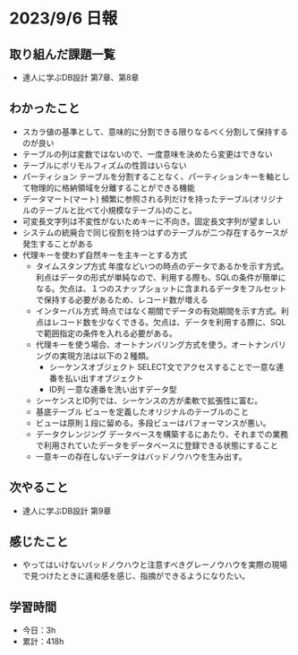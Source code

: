 # 2023/9/6 日報
## 取り組んだ課題一覧
- 達人に学ぶDB設計 第7章、第8章

## わかったこと
- スカラ値の基準として、意味的に分割できる限りなるべく分割して保持するのが良い
- テーブルの列は変数ではないので、一度意味を決めたら変更はできない
- テーブルにポリモルフィズムの性質はいらない
- パーティション
  テーブルを分割することなく、パーティションキーを軸として物理的に格納領域を分離することができる機能
- データマート(マート)
  頻繁に参照される列だけを持ったテーブル(オリジナルのテーブルと比べて小規模なテーブル)のこと。
- 可変長文字列は不変性がないためキーに不向き。固定長文字列が望ましい
- システムの統廃合で同じ役割を持つはずのテーブルが二つ存在するケースが発生することがある
- 代理キーを使わず自然キーを主キーとする方式
  - タイムスタンプ方式
    年度などいつの時点のデータであるかを示す方式。利点はデータの形式が単純なので、利用する際も、SQLの条件が簡単になる。欠点は、１つのスナップショットに含まれるデータをフルセットで保持する必要があるため、レコード数が増える
  - インターバル方式
    時点ではなく期間でデータの有効期間を示す方式。利点はレコード数を少なくできる。欠点は、データを利用する際に、SQLで範囲指定の条件を入れる必要がある。
  - 代理キーを使う場合、オートナンバリング方式を使う。オートナンバリングの実現方法は以下の２種類。
    - シーケンスオブジェクト
      SELECT文でアクセスすることで一意な連番を払い出すオブジェクト
    - ID列
      一意な連番を洗い出すデータ型
  - シーケンスとID列では、シーケンスの方が柔軟で拡張性に富む。
  - 基底テーブル
    ビューを定義したオリジナルのテーブルのこと
  - ビューは原則１段に留める。多段ビューはパフォーマンスが悪い。
  - データクレンジング
    データベースを構築するにあたり、それまでの業務で利用されていたデータをデータベースに登録できる状態にすること
  - 一意キーの存在しないデータはバッドノウハウを生み出す。
 
## 次やること
- 達人に学ぶDB設計 第9章

## 感じたこと
- やってはいけないバッドノウハウと注意すべきグレーノウハウを実際の現場で見つけたときに違和感を感じ、指摘ができるようになりたい。
  
## 学習時間
- 今日：3h
- 累計：418h
